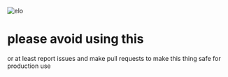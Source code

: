 ![elo](https://media.discordapp.net/attachments/921362107981791243/955140353525174322/photo_2022-03-07_17-52-26.jpg)       
# please avoid using this
or at least report issues and make pull requests to make this thing safe for production use
